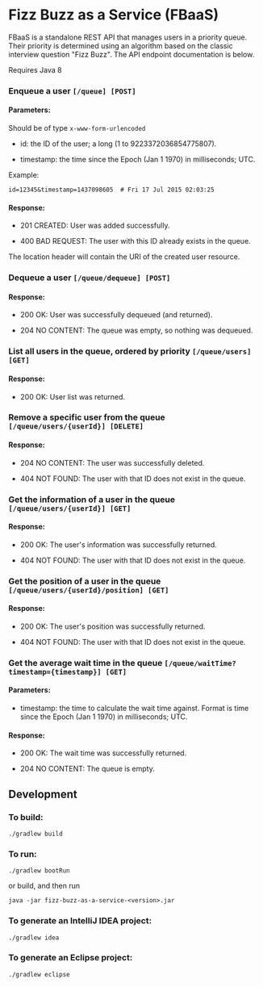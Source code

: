 # Fizz Buzz as a Service (FBaaS)

FBaaS is a standalone REST API that manages users in a priority queue. Their priority is determined using an algorithm
based on the classic interview question "Fizz Buzz". The API endpoint documentation is below.

Requires Java 8

### Enqueue a user `[/queue] [POST]`

#### Parameters:

Should be of type `x-www-form-urlencoded`

+ id: the ID of the user; a long (1 to 9223372036854775807).

+ timestamp: the time since the Epoch (Jan 1 1970) in milliseconds; UTC.

Example:

    id=12345&timestamp=1437098605  # Fri 17 Jul 2015 02:03:25
    
#### Response:

+ 201 CREATED: User was added successfully.

+ 400 BAD REQUEST: The user with this ID already exists in the queue.

The location header will contain the URI of the created user resource.


### Dequeue a user `[/queue/dequeue] [POST]`
    
#### Response:

+ 200 OK: User was successfully dequeued (and returned).

+ 204 NO CONTENT: The queue was empty, so nothing was dequeued.


### List all users in the queue, ordered by priority `[/queue/users] [GET]`
    
#### Response:

+ 200 OK: User list was returned.


### Remove a specific user from the queue `[/queue/users/{userId}] [DELETE]`
    
#### Response:

+ 204 NO CONTENT: The user was successfully deleted.

+ 404 NOT FOUND: The user with that ID does not exist in the queue.


### Get the information of a user in the queue `[/queue/users/{userId}] [GET]`
    
#### Response:

+ 200 OK: The user's information was successfully returned.

+ 404 NOT FOUND: The user with that ID does not exist in the queue.


### Get the position of a user in the queue `[/queue/users/{userId}/position] [GET]`
    
#### Response:

+ 200 OK: The user's position was successfully returned.

+ 404 NOT FOUND: The user with that ID does not exist in the queue.

### Get the average wait time in the queue `[/queue/waitTime?timestamp={timestamp}] [GET]`

#### Parameters:

+ timestamp: the time to calculate the wait time against. Format is time 
since the Epoch (Jan 1 1970) in milliseconds; UTC.

#### Response:

+ 200 OK: The wait time was successfully returned.

+ 204 NO CONTENT: The queue is empty.


## Development

### To build:

    ./gradlew build

### To run:

    ./gradlew bootRun
    
or build, and then run

    java -jar fizz-buzz-as-a-service-<version>.jar
    
### To generate an IntelliJ IDEA project:

    ./gradlew idea

### To generate an Eclipse project:

    ./gradlew eclipse
